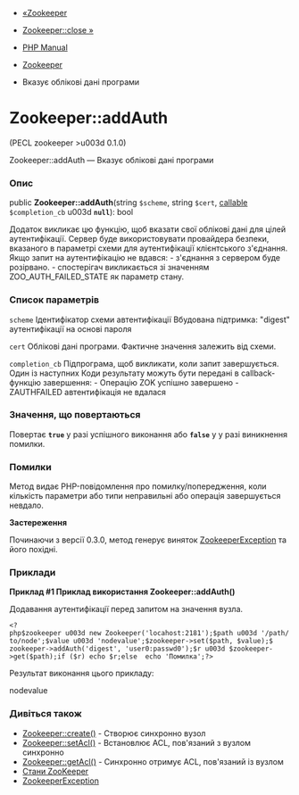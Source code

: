 - [«Zookeeper](class.zookeeper.md)
- [Zookeeper::close »](zookeeper.close.md)

- [PHP Manual](index.md)
- [Zookeeper](class.zookeeper.md)
- Вказує облікові дані програми

# Zookeeper::addAuth

(PECL zookeeper \>u003d 0.1.0)

Zookeeper::addAuth — Вказує облікові дані програми

### Опис

public **Zookeeper::addAuth**(string `$scheme`, string `$cert`,
[callable](language.types.callable.md) `$completion_cb` u003d **`null`**):
bool

Додаток викликає цю функцію, щоб вказати свої облікові дані для
цілей аутентифікації. Сервер буде використовувати провайдера безпеки,
вказаного в параметрі схеми для аутентифікації клієнтського з'єднання.
Якщо запит на аутентифікацію не вдався: - з'єднання з сервером буде
розірвано. - спостерігач викликається зі значенням ZOO_AUTH_FAILED_STATE
як параметр стану.

### Список параметрів

`scheme`
Ідентифікатор схеми автентифікації Вбудована підтримка: "digest"
аутентифікації на основі пароля

`cert`
Облікові дані програми. Фактичне значення залежить від схеми.

`completion_cb`
Підпрограма, щоб викликати, коли запит завершується. Один із наступних
Коди результату можуть бути передані в callback-функцію завершення: -
Операцію ZOK успішно завершено - ZAUTHFAILED автентифікація не вдалася

### Значення, що повертаються

Повертає **`true`** у разі успішного виконання або **`false`** у
у разі виникнення помилки.

### Помилки

Метод видає PHP-повідомлення про помилку/попередження, коли кількість
параметри або типи неправильні або операція завершується невдало.

**Застереження**

Починаючи з версії 0.3.0, метод генерує виняток
[ZookeeperException](class.zookeeperexception.md) та його похідні.

### Приклади

**Приклад #1 Приклад використання **Zookeeper::addAuth()****

Додавання аутентифікації перед запитом на значення вузла.

` <?php$zookeeper u003d new Zookeeper('locahost:2181');$path u003d '/path/to/node';$value u003d 'nodevalue';$zookeeper->set($path, $value);$ zookeeper->addAuth('digest', 'user0:passwd0');$r u003d $zookeeper->get($path);if ($r) echo $r;else  echo 'Помилка';?> `

Результат виконання цього прикладу:

nodevalue

### Дивіться також

- [Zookeeper::create()](zookeeper.create.md) - Створює синхронно
вузол
- [Zookeeper::setAcl()](zookeeper.setacl.md) - Встановлює ACL,
пов'язаний з вузлом синхронно
- [Zookeeper::getAcl()](zookeeper.getacl.md) - Синхронно отримує
ACL, пов'язаний із вузлом
- [Стани
ZooKeeper](class.zookeeper.md#zookeeper.class.constants.states)
- [ZookeeperException](class.zookeeperexception.md)
